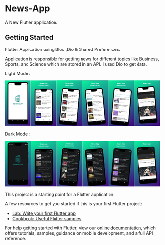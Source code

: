 # News-App

A New Flutter application.

## Getting Started

Flutter Application using Bloc ,Dio & Shared Preferences.

Application is responsible for getting news for different topics like Business, Sports, and Science which are stored in an API. I used Dio to get data.

Light Mode :

![mockup light](https://github.com/ZEM-Kamel/News-App/blob/main/mockup/mockup%20light.png)

Dark Mode :

![mockup dark](https://github.com/ZEM-Kamel/News-App/blob/main/mockup/mockup%20dark.png)


This project is a starting point for a Flutter application.

A few resources to get you started if this is your first Flutter project:

- [Lab: Write your first Flutter app](https://flutter.dev/docs/get-started/codelab)
- [Cookbook: Useful Flutter samples](https://flutter.dev/docs/cookbook)

For help getting started with Flutter, view our
[online documentation](https://flutter.dev/docs), which offers tutorials,
samples, guidance on mobile development, and a full API reference.
